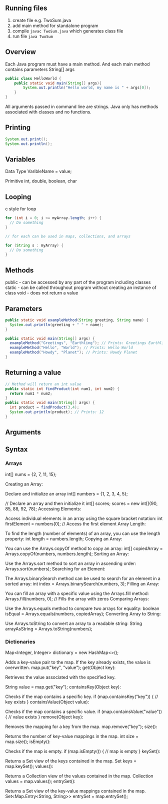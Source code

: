 ## Running files

<!-- Steps for compiling and running program -->

1. create file e.g. TwoSum.java
2. add main method for standalone program
2. compile `javac TwoSum.java` which generates class file
3. run file `java TwoSum`

## Overview

Each Java program must have a main method. And each main method contains
parameters String[] args

```java
public class HelloWorld {
    public static void main(String[] args){
        System.out.println("Hello world, my name is " + args[0]);
    }
}
```
All arguments passed in command line are strings. 
Java only has methods associated with classes and no functions. 

## Printing

```java
System.out.print();
System.out.println();


```

## Variables
 
Data Type VaribleName = value;

Primitive 
int, double, boolean, char


## Looping

c style for loop 

```java
for (int i = 0; i <= myArray.length; i++) {
  // Do something
}

// for each can be used in maps, collections, and arrays

for (String s : myArray) {
  // Do something
}


```

## Methods

public - can be accessed by any part of the program including classes
static - can be called throughout program without creating an instance of class
void - does not return a value


## Parameters

```java
public static void exampleMethod(String greeting, String name) {
  System.out.println(greeting + " " + name);
}

public static void main(String[] args) {
  exampleMethod("Greetings", "Earthling"); // Prints: Greetings Earthling
  exampleMethod("Hello", "World"); // Prints: Hello World
  exampleMethod("Howdy", "Planet"); // Prints: Howdy Planet
}

```

## Returning a value

```java
// Method will return an int value
public static int findProduct(int num1, int num2) {
  return num1 * num2;
}
public static void main(String[] args) {
  int product = findProduct(3,4);
  System.out.println(product); // Prints: 12
}
```

## Arguments


## Syntax

### Arrays 

int[] nums = {2, 7, 11, 15};

Creating an Array:

Declare and initialize an array
int[] numbers = {1, 2, 3, 4, 5};

// Declare an array and then initialize it
int[] scores;
scores = new int[]{90, 85, 88, 92, 78};
Accessing Elements:

Access individual elements in an array using the square bracket notation:
int firstElement = numbers[0]; // Access the first element
Array Length:

To find the length (number of elements) of an array, you can use the length property:
int length = numbers.length;
Copying an Array:

You can use the Arrays.copyOf method to copy an array:
int[] copiedArray = Arrays.copyOf(numbers, numbers.length);
Sorting an Array:

Use the Arrays.sort method to sort an array in ascending order:
Arrays.sort(numbers);
Searching for an Element:

The Arrays.binarySearch method can be used to search for an element in a sorted array:
int index = Arrays.binarySearch(numbers, 3);
Filling an Array:

You can fill an array with a specific value using the Arrays.fill method:
Arrays.fill(numbers, 0); // Fills the array with zeros
Comparing Arrays:

Use the Arrays.equals method to compare two arrays for equality:
boolean isEqual = Arrays.equals(numbers, copiedArray);
Converting Array to String:

Use Arrays.toString to convert an array to a readable string:
String arrayAsString = Arrays.toString(numbers);

### Dictionaries 

Map<Integer, Integer> dictionary = new HashMap<>();

Adds a key-value pair to the map. If the key already exists, the value is overwritten.
map.put("key", "value");
get(Object key):

Retrieves the value associated with the specified key.

String value = map.get("key");
containsKey(Object key):

Checks if the map contains a specific key.
if (map.containsKey("key")) {
    // key exists
}
containsValue(Object value):

Checks if the map contains a specific value.
if (map.containsValue("value")) {
    // value exists
}
remove(Object key):

Removes the mapping for a key from the map.
map.remove("key");
size():

Returns the number of key-value mappings in the map.
int size = map.size();
isEmpty():

Checks if the map is empty.
if (map.isEmpty()) {
    // map is empty
}
keySet():

Returns a Set view of the keys contained in the map.
Set<String> keys = map.keySet();
values():

Returns a Collection view of the values contained in the map.
Collection<String> values = map.values();
entrySet():

Returns a Set view of the key-value mappings contained in the map.
Set<Map.Entry<String, String>> entrySet = map.entrySet();
